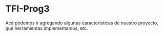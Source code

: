 # TFI-Prog3

Acá podemos ir agregando algunas características de nuestro proyecto, qué herramientas implementamos, etc.
